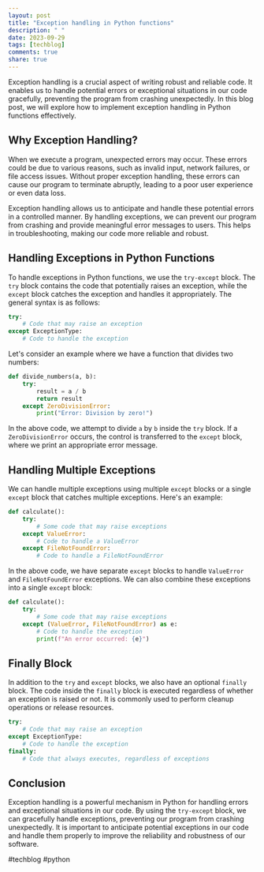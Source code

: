 ```yaml
---
layout: post
title: "Exception handling in Python functions"
description: " "
date: 2023-09-29
tags: [techblog]
comments: true
share: true
---
```


Exception handling is a crucial aspect of writing robust and reliable code. It enables us to handle potential errors or exceptional situations in our code gracefully, preventing the program from crashing unexpectedly. In this blog post, we will explore how to implement exception handling in Python functions effectively.

## Why Exception Handling?

When we execute a program, unexpected errors may occur. These errors could be due to various reasons, such as invalid input, network failures, or file access issues. Without proper exception handling, these errors can cause our program to terminate abruptly, leading to a poor user experience or even data loss.

Exception handling allows us to anticipate and handle these potential errors in a controlled manner. By handling exceptions, we can prevent our program from crashing and provide meaningful error messages to users. This helps in troubleshooting, making our code more reliable and robust.

## Handling Exceptions in Python Functions

To handle exceptions in Python functions, we use the `try-except` block. The `try` block contains the code that potentially raises an exception, while the `except` block catches the exception and handles it appropriately. The general syntax is as follows:

```python
try:
    # Code that may raise an exception
except ExceptionType:
    # Code to handle the exception
```

Let's consider an example where we have a function that divides two numbers:

```python
def divide_numbers(a, b):
    try:
        result = a / b
        return result
    except ZeroDivisionError:
        print("Error: Division by zero!")
```

In the above code, we attempt to divide `a` by `b` inside the `try` block. If a `ZeroDivisionError` occurs, the control is transferred to the `except` block, where we print an appropriate error message.

## Handling Multiple Exceptions

We can handle multiple exceptions using multiple `except` blocks or a single `except` block that catches multiple exceptions. Here's an example:

```python
def calculate():
    try:
        # Some code that may raise exceptions
    except ValueError:
        # Code to handle a ValueError
    except FileNotFoundError:
        # Code to handle a FileNotFoundError
```

In the above code, we have separate `except` blocks to handle `ValueError` and `FileNotFoundError` exceptions. We can also combine these exceptions into a single `except` block:

```python
def calculate():
    try:
        # Some code that may raise exceptions
    except (ValueError, FileNotFoundError) as e:
        # Code to handle the exception
        print(f"An error occurred: {e}")
```

## Finally Block

In addition to the `try` and `except` blocks, we also have an optional `finally` block. The code inside the `finally` block is executed regardless of whether an exception is raised or not. It is commonly used to perform cleanup operations or release resources.

```python
try:
    # Code that may raise an exception
except ExceptionType:
    # Code to handle the exception
finally:
    # Code that always executes, regardless of exceptions
```

## Conclusion

Exception handling is a powerful mechanism in Python for handling errors and exceptional situations in our code. By using the `try-except` block, we can gracefully handle exceptions, preventing our program from crashing unexpectedly. It is important to anticipate potential exceptions in our code and handle them properly to improve the reliability and robustness of our software.

#techblog #python
